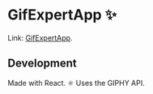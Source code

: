 # GifExpertApp ✨

Link: [GifExpertApp](https://4ubio.github.io/GifExpertApp/).

## Development

Made with React. ⚛️
Uses the GIPHY API. 
